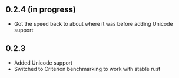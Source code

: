 ## 0.2.4 (in progress)
* Got the speed back to about where it was before adding Unicode support

## 0.2.3
* Added Unicode support
* Switched to Criterion benchmarking to work with stable rust
 
